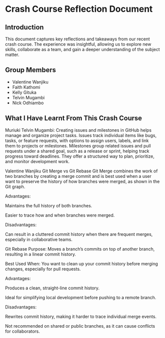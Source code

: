 # Crash Course Reflection Document

## Introduction

This document captures key reflections and takeaways from our recent crash course. The experience was insightful, allowing us to explore new skills, collaborate as a team, and gain a deeper understanding of the subject matter.

## Group Members

- Valentine Wanjiku  
- Faith Kathomi  
- Kelly Gituka  
- Telvin Mugambi  
- Nick Odhiambo

## What I Have Learnt From This Crash Course
 Muriuki Telvin Mugambi:
 Creating issues and milestones in GitHub helps manage and organize project tasks. Issues track individual items like bugs, tasks, or feature requests, with options to assign users, labels, and link them to projects or milestones. Milestones group related issues and pull requests under a shared goal, such as a release or sprint, helping track progress toward deadlines. They offer a structured way to plan, prioritize, and monitor development work.

Valentine Wanjiku
Git Merge vs  Git Rebase
Git Merge combines the work of two branches by creating a merge commit and is best used when  a user  want to preserve the history of how branches were merged, as shown in the Git graph.

Advantages:

Maintains the full history of both branches.

Easier to trace how and when branches were merged.

Disadvantages:

Can result in a cluttered commit history when there are frequent merges, especially in collaborative teams.

Git Rebase
Purpose: Moves  a branch’s commits on top of another branch, resulting in a linear commit history.

Best Used When: You want to clean up your commit history before merging changes, especially for pull requests.

Advantages:

Produces a clean, straight-line commit history.

Ideal for simplifying local development before pushing to a remote branch.

Disadvantages:

Rewrites commit history, making it harder to trace individual merge events.

Not recommended on shared or public branches, as it can cause conflicts for collaborators.


